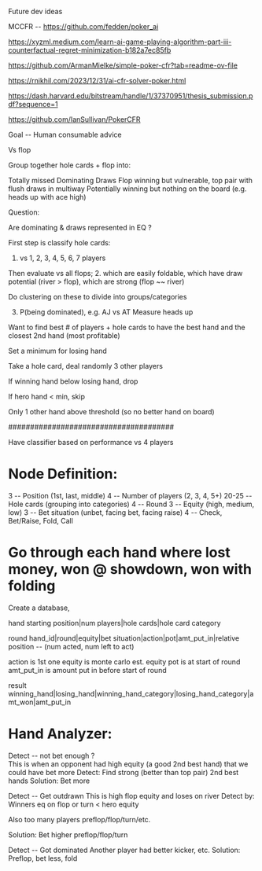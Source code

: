 
Future dev ideas

MCCFR -- https://github.com/fedden/poker_ai

https://xyzml.medium.com/learn-ai-game-playing-algorithm-part-iii-counterfactual-regret-minimization-b182a7ec85fb

https://github.com/ArmanMielke/simple-poker-cfr?tab=readme-ov-file

https://rnikhil.com/2023/12/31/ai-cfr-solver-poker.html

https://dash.harvard.edu/bitstream/handle/1/37370951/thesis_submission.pdf?sequence=1

https://github.com/IanSullivan/PokerCFR

Goal -- Human consumable advice




Vs flop 


Group together hole cards + flop into:

Totally missed
Dominating
Draws
Flop winning but vulnerable, top pair with flush draws in multiway
Potentially winning but nothing on the board (e.g. heads up with ace high)

Question:

Are dominating & draws represented in EQ ? 

First step is classify hole cards:

1. vs 1, 2, 3, 4, 5, 6, 7 players

Then evaluate vs all flops;
2. which are easily foldable, which have draw potential (river > flop), which are strong (flop ~~ river)

Do clustering on these to divide into groups/categories

3.  P(being dominated), e.g. AJ vs AT
Measure heads up 


Want to find best # of players + hole cards to have the 
best hand and the closest 2nd hand (most profitable)

Set a minimum for losing hand

Take a hole card,
deal randomly 3 other players

If winning hand below losing hand, drop

If hero hand < min, skip

Only 1 other hand above threshold (so no better hand on board)



######################################

Have classifier based on performance vs 4 players

# Node Definition:

3 -- Position (1st, last, middle)
4 -- Number of players (2, 3, 4, 5+)
20-25 -- Hole cards (grouping into categories)
4 -- Round
3 -- Equity (high, medium, low)
3 -- Bet situation (unbet, facing bet, facing raise)
4 -- Check, Bet/Raise, Fold, Call

# Go through each hand where lost money,  won @ showdown, won with folding

Create a database, 

hand 
starting position|num players|hole cards|hole card category

round
hand_id|round|equity|bet situation|action|pot|amt_put_in|relative position -- (num acted, num left to act)

action is 1st one
equity is monte carlo est. equity
pot is at start of round 
amt_put_in is amount put in before start of round

result
winning_hand|losing_hand|winning_hand_category|losing_hand_category|amt_won|amt_put_in


# Hand Analyzer:

Detect -- not bet enough ?  
This is when an opponent had high equity (a good 2nd best hand) that we could have bet more
Detect: Find strong (better than top pair) 2nd best hands
Solution: Bet more

Detect -- Get outdrawn
This is high flop equity and loses on river
Detect by: Winners eq on flop or turn < hero equity 

Also too many players preflop/flop/turn/etc.

Solution: Bet higher preflop/flop/turn

Detect -- Got dominated 
Another player had better kicker, etc.
Solution: Preflop, bet less, fold


